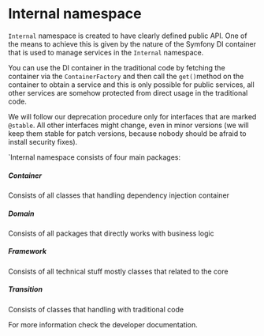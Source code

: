 Internal namespace
===================

`Internal` namespace is created to have clearly defined public API.
One of the means to achieve this is given by the nature of the Symfony DI container that is
used to manage services in the `Internal` namespace.

You can use the DI container in the traditional code by fetching the container via
the `ContainerFactory` and then call the `get()`method on the container to obtain a service and
this is only possible for public services, all other services are somehow protected from
direct usage in the traditional code.

We will follow our deprecation procedure only for
interfaces that are marked `@stable`. All other interfaces might change, even in minor versions (we will
keep them stable for patch versions, because nobody should be afraid to install security fixes).

`Internal namespace consists of four main packages:

##### Container

Consists of all classes that handling dependency injection container

##### Domain

Consists of all packages that directly works with business logic

##### Framework

Consists of all technical stuff mostly classes that related to the core

##### Transition

Consists of classes that handling with traditional code

For more information check the developer documentation.
